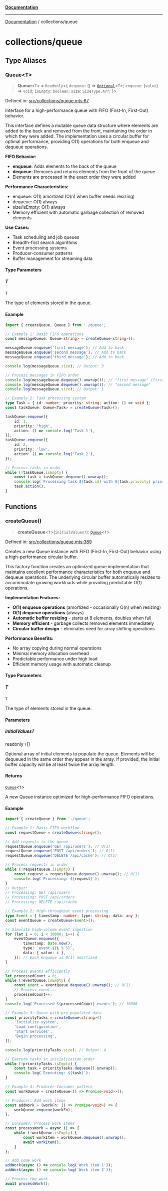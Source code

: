 [**Documentation**](../README.md)

---

[Documentation](../README.md) / collections/queue

# collections/queue

## Type Aliases

### Queue\<T\>

> **Queue**\<`T`\> = `Readonly`\<\{ `dequeue`: () => [`Optional`](../functional/optional/README.md#optional)\<`T`\>; `enqueue`: (`value`) => `void`; `isEmpty`: `boolean`; `size`: `SizeType.Arr`; \}\>

Defined in: [src/collections/queue.mts:67](https://github.com/noshiro-pf/ts-data-forge/blob/main/src/collections/queue.mts#L67)

Interface for a high-performance queue with FIFO (First-In, First-Out) behavior.

This interface defines a mutable queue data structure where elements are added to the back
and removed from the front, maintaining the order in which they were added. The implementation
uses a circular buffer for optimal performance, providing O(1) operations for both enqueue
and dequeue operations.

**FIFO Behavior:**

- **enqueue**: Adds elements to the back of the queue
- **dequeue**: Removes and returns elements from the front of the queue
- Elements are processed in the exact order they were added

**Performance Characteristics:**

- enqueue: O(1) amortized (O(n) when buffer needs resizing)
- dequeue: O(1) always
- size/isEmpty: O(1) always
- Memory efficient with automatic garbage collection of removed elements

**Use Cases:**

- Task scheduling and job queues
- Breadth-first search algorithms
- Event processing systems
- Producer-consumer patterns
- Buffer management for streaming data

#### Type Parameters

##### T

`T`

The type of elements stored in the queue.

#### Example

```typescript
import { createQueue, Queue } from './queue';

// Example 1: Basic FIFO operations
const messageQueue: Queue<string> = createQueue<string>();

messageQueue.enqueue('first message'); // Add to back
messageQueue.enqueue('second message'); // Add to back
messageQueue.enqueue('third message'); // Add to back

console.log(messageQueue.size); // Output: 3

// Process messages in FIFO order
console.log(messageQueue.dequeue().unwrap()); // "first message" (first in, first out)
console.log(messageQueue.dequeue().unwrap()); // "second message"
console.log(messageQueue.size); // Output: 1

// Example 2: Task processing system
type Task = { id: number; priority: string; action: () => void };
const taskQueue: Queue<Task> = createQueue<Task>();

taskQueue.enqueue({
    id: 1,
    priority: 'high',
    action: () => console.log('Task 1'),
});
taskQueue.enqueue({
    id: 2,
    priority: 'low',
    action: () => console.log('Task 2'),
});

// Process tasks in order
while (!taskQueue.isEmpty) {
    const task = taskQueue.dequeue().unwrap();
    console.log(`Processing task ${task.id} with ${task.priority} priority`);
    task.action();
}
```

## Functions

### createQueue()

> **createQueue**\<`T`\>(`initialValues?`): [`Queue`](#queue)\<`T`\>

Defined in: [src/collections/queue.mts:389](https://github.com/noshiro-pf/ts-data-forge/blob/main/src/collections/queue.mts#L389)

Creates a new Queue instance with FIFO (First-In, First-Out) behavior using a high-performance circular buffer.

This factory function creates an optimized queue implementation that maintains excellent performance
characteristics for both enqueue and dequeue operations. The underlying circular buffer automatically
resizes to accommodate growing workloads while providing predictable O(1) operations.

**Implementation Features:**

- **O(1) enqueue operations** (amortized - occasionally O(n) when resizing)
- **O(1) dequeue operations** (always)
- **Automatic buffer resizing** - starts at 8 elements, doubles when full
- **Memory efficient** - garbage collects removed elements immediately
- **Circular buffer design** - eliminates need for array shifting operations

**Performance Benefits:**

- No array copying during normal operations
- Minimal memory allocation overhead
- Predictable performance under high load
- Efficient memory usage with automatic cleanup

#### Type Parameters

##### T

`T`

The type of elements stored in the queue.

#### Parameters

##### initialValues?

readonly `T`[]

Optional array of initial elements to populate the queue.
Elements will be dequeued in the same order they appear in the array.
If provided, the initial buffer capacity will be at least twice the array length.

#### Returns

[`Queue`](#queue)\<`T`\>

A new Queue instance optimized for high-performance FIFO operations.

#### Example

```typescript
import { createQueue } from './queue';

// Example 1: Basic FIFO workflow
const requestQueue = createQueue<string>();

// Add requests to the queue
requestQueue.enqueue('GET /api/users'); // O(1)
requestQueue.enqueue('POST /api/orders'); // O(1)
requestQueue.enqueue('DELETE /api/cache'); // O(1)

// Process requests in order
while (!requestQueue.isEmpty) {
    const request = requestQueue.dequeue().unwrap(); // O(1)
    console.log(`Processing: ${request}`);
}
// Output:
// Processing: GET /api/users
// Processing: POST /api/orders
// Processing: DELETE /api/cache

// Example 2: High-throughput event processing
type Event = { timestamp: number; type: string; data: any };
const eventQueue = createQueue<Event>();

// Simulate high-volume event ingestion
for (let i = 0; i < 10000; i++) {
    eventQueue.enqueue({
        timestamp: Date.now(),
        type: `event-${i % 5}`,
        data: { value: i },
    }); // Each enqueue is O(1) amortized
}

// Process events efficiently
let processedCount = 0;
while (!eventQueue.isEmpty) {
    const event = eventQueue.dequeue().unwrap(); // O(1)
    // Process event...
    processedCount++;
}
console.log(`Processed ${processedCount} events`); // 10000

// Example 3: Queue with pre-populated data
const priorityTasks = createQueue<string>([
    'Initialize system',
    'Load configuration',
    'Start services',
    'Begin processing',
]);

console.log(priorityTasks.size); // Output: 4

// Execute tasks in initialization order
while (!priorityTasks.isEmpty) {
    const task = priorityTasks.dequeue().unwrap();
    console.log(`Executing: ${task}`);
}

// Example 4: Producer-Consumer pattern
const workQueue = createQueue<() => Promise<void>>();

// Producer: Add work items
const addWork = (workFn: () => Promise<void>) => {
    workQueue.enqueue(workFn);
};

// Consumer: Process work items
const processWork = async () => {
    while (!workQueue.isEmpty) {
        const workItem = workQueue.dequeue().unwrap();
        await workItem();
    }
};

// Add some work
addWork(async () => console.log('Work item 1'));
addWork(async () => console.log('Work item 2'));

// Process the work
await processWork();
```
